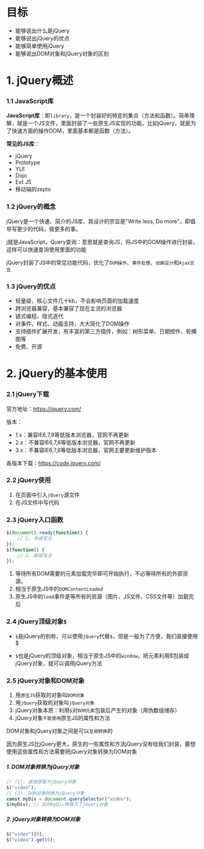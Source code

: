 # 目标

* 能够说出什么是jQuery
* 能够说出jQuery的优点
* 能够简单使用jQuery
* 能够说出DOM对象和jQuery对象的区别

# 1. jQuery概述

### 1.1 JavaScript库

**JavaScript库**：即`library`，是一个封装好的特定的集合（方法和函数）。简单理解，就是一个JS文件，里面封装了一些原生JS实现的功能。比如jQuery，就是为了快速方面的操作DOM，里面基本都是函数（方法）。

**常见的JS库**：

* jQuery
* Prototype
* YUI
* Dojo
* Ext JS
* 移动端的zepto

### 1.2 jQuery的概念

jQuery是一个快速、简介的JS库，其设计的宗旨是"Write less, Do more"，即倡导写更少的代码，做更多的事。

j就是JavaScript，Query查询：意思就是查询JS，将JS中的DOM操作进行封装，这样可以快速查询使用里面的功能

jQuery封装了JS中的常见功能代码，优化了`DOM操作`、`事件处理`、`动画设计`和`Ajax交互`

### 1.3 jQuery的优点

* 轻量级，核心文件几十kb，不会影响页面的加载速度
* 跨浏览器兼容，基本兼容了现在主流的浏览器
* 链式编程、隐式迭代
* 对事件、样式、动画支持，大大简化了DOM操作
* 支持插件扩展开发，有丰富的第三方插件，例如：树形菜单、日期控件、轮播图等
* 免费、开源

# 2. jQuery的基本使用

### 2.1 jQuery下载

官方地址：https://jquery.com/

版本：

* 1.x：兼容IE6,7,8等低版本浏览器，官网不再更新
* 2.x：不兼容IE6,7,8等低版本浏览器，官网不再更新
* 3.x：不兼容IE6,7,8等低版本浏览器，官网主要更新维护版本

各版本下载：https://code.jquery.com/

### 2.2 jQuery使用

1. 在页面中引入`jQuery`源文件
2. 在JS文件中写代码

### 2.3 jQuery入口函数

```javascript
$(document).ready(function() {
    // 1. 传统写法
});
$(function() {
    // 2. 新版写法
});
```

1. 等待所有DOM需要的元素加载完毕即可开始执行，不必等待所有的外部资源。
2. 相当于原生JS中的`DOMContentLoaded`
3. 原生JS中的`load`事件是等所有的资源（图片、JS文件、CSS文件等）加载完后

### 2.4 jQuery顶级对象`$`

* `$`是jQuery的别称，可以使用`jQuery`代替`$`，但是一般为了方便，我们直接使用$

* `$`也是jQuery的顶级对象，相当于原生JS中的`window`。把元素利用$包装成jQuery对象，就可以调用jQuery方法

### 2.5 jQuery对象和DOM对象

1. 用`原生JS`获取的对象叫`DOM对象`
2. 用`jQuery`获取的对象叫`jQuery对象`
3. jQuery对象本质：利用`$`对`DOM元素`包装后产生的对象（用伪数组储存）
4. jQuery对象`不能使用`原生JS的属性和方法

DOM对象和jQuery对象之间是可以`互相转换`的

因为原生JS比jQuery更大，原生的一些属性和方法jQuery没有给我们封装，要想使用这些属性和方法需要把jQuery对象转换为DOM对象

##### 1. DOM对象转换为jQuery对象

```javascript
// (1). 直接获取为jQuery对象
$("video");
// (2). DOM对象转换为jQuery对象
const myDiv = document.querySelector("video");
$(myDiv); // 此时myDiv转换为了jQuery对象
```

##### 2. jQuery对象转换为DOM对象

```javascript
$("video")[0];
$("video").get(0);
```



